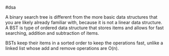 #dsa 

A binary search tree is different from the more basic data structures that you are likely already familiar with, because it is not a linear data structure. A BST is type of ordered data structure that stores items and allows for fast searching, addition and subtraction of items.

BSTs keep their items in a sorted order to keep the operations fast, unlike a linked list whose add and remove operations are O(n).